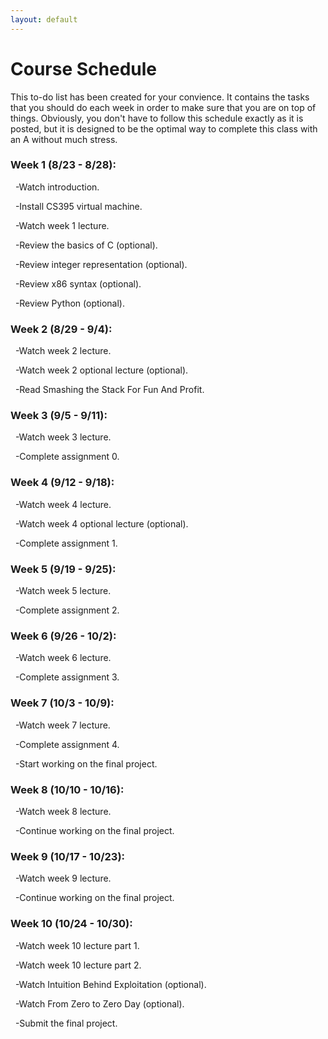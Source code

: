 ```yaml
---
layout: default
---
```


# Course Schedule

This to-do list has been created for your convience. It contains the tasks that you should do each week in order to make sure that you are on top of things. Obviously, you don't have to follow this schedule exactly as it is posted, but it is designed to be the optimal way to complete this class with an A without much stress.

### Week 1 (8/23 - 8/28):

  &nbsp;&nbsp;-Watch introduction.

  &nbsp;&nbsp;-Install CS395 virtual machine.

  &nbsp;&nbsp;-Watch week 1 lecture.

  &nbsp;&nbsp;-Review the basics of C (optional).

  &nbsp;&nbsp;-Review integer representation (optional).

  &nbsp;&nbsp;-Review x86 syntax (optional).

  &nbsp;&nbsp;-Review Python (optional).


### Week 2 (8/29 - 9/4):

  &nbsp;&nbsp;-Watch week 2 lecture.

  &nbsp;&nbsp;-Watch week 2 optional lecture (optional).

  &nbsp;&nbsp;-Read Smashing the Stack For Fun And Profit.


### Week 3 (9/5 - 9/11):

  &nbsp;&nbsp;-Watch week 3 lecture.

  &nbsp;&nbsp;-Complete assignment 0.


### Week 4 (9/12 - 9/18):

  &nbsp;&nbsp;-Watch week 4 lecture.

  &nbsp;&nbsp;-Watch week 4 optional lecture (optional).

  &nbsp;&nbsp;-Complete assignment 1.


### Week 5 (9/19 - 9/25):

  &nbsp;&nbsp;-Watch week 5 lecture.

  &nbsp;&nbsp;-Complete assignment 2.


### Week 6 (9/26 - 10/2):

  &nbsp;&nbsp;-Watch week 6 lecture.

  &nbsp;&nbsp;-Complete assignment 3.


### Week 7 (10/3 - 10/9):

  &nbsp;&nbsp;-Watch week 7 lecture.

  &nbsp;&nbsp;-Complete assignment 4.

  &nbsp;&nbsp;-Start working on the final project.


### Week 8 (10/10 - 10/16):

  &nbsp;&nbsp;-Watch week 8 lecture.

  &nbsp;&nbsp;-Continue working on the final project.


### Week 9 (10/17 - 10/23):

  &nbsp;&nbsp;-Watch week 9 lecture.

  &nbsp;&nbsp;-Continue working on the final project.


### Week 10 (10/24 - 10/30):

  &nbsp;&nbsp;-Watch week 10 lecture part 1.

  &nbsp;&nbsp;-Watch week 10 lecture part 2.

  &nbsp;&nbsp;-Watch Intuition Behind Exploitation (optional).

  &nbsp;&nbsp;-Watch From Zero to Zero Day (optional).

  &nbsp;&nbsp;-Submit the final project.
